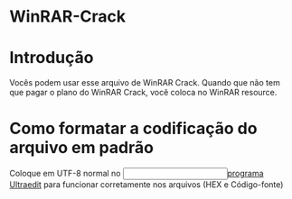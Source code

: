 # WinRAR-Crack
<h1>Introdução</h1>
Vocês podem usar esse arquivo de WinRAR Crack. Quando que não tem que pagar o plano do WinRAR Crack, você coloca no WinRAR resource.
<h1>Como formatar a codificação do arquivo em padrão</h1>
Coloque em UTF-8 normal no <input type="text"; alt="que edita qualquer arquivo pelo código"><a href="https://ultraedit.com" alt="que edita qualquer arquivo pelo código">programa Ultraedit</input></a> para funcionar corretamente nos arquivos (HEX e Código-fonte)
